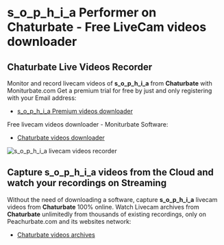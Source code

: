 # s_o_p_h_i_a Performer on Chaturbate - Free LiveCam videos downloader

## Chaturbate Live Videos Recorder

Monitor and record livecam videos of **s_o_p_h_i_a** from **Chaturbate** with Moniturbate.com
Get a premium trial for free by just and only registering with your Email address:
* [s_o_p_h_i_a Premium videos downloader](https://moniturbate.com/request-demo-licence-key.html)

Free livecam videos downloader - Moniturbate Software:
* [Chaturbate videos downloader](https://moniturbate.com/moniturbate-download-software.html)

![s_o_p_h_i_a livecam videos recorder](https://peachurnet.com/templates/moniturbate-software.png)


## Capture s_o_p_h_i_a videos from the Cloud and watch your recordings on Streaming

Without the need of downloading a software, capture **s_o_p_h_i_a** livecam videos from **Chaturbate** 100% online.
Watch Livecam archives from **Chaturbate** unlimitedly from thousands of existing recordings, only on Peachurbate.com and its websites network:
* [Chaturbate videos archives](https://peachurnet.com/)